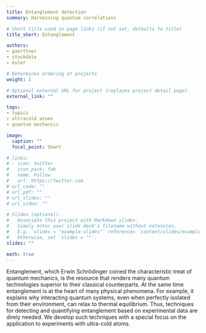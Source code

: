 ```yaml
---
title: Entanglement detection
summary: Harnessing quantum correlations

# Short title used in page links (if not set, defaults to title)
title_short: Entanglement

authors:
- gaerttner
- stockdale
- euler

# Determines ordering of projects
weight: 1

# Optional external URL for project (replaces project detail page).
external_link: ""

tags:
- topics
- ultracold atoms
- quantum mechanics

image:
  caption: ""
  focal_point: Smart

# links:
# - icon: twitter
#   icon_pack: fab
#   name: Follow
#   url: https://twitter.com
# url_code: ""
# url_pdf: ""
# url_slides: ""
# url_video: ""

# Slides (optional).
#   Associate this project with Markdown slides.
#   Simply enter your slide deck's filename without extension.
#   E.g. `slides = "example-slides"` references `content/slides/example-slides.md`.
#   Otherwise, set `slides = ""`.
slides: ""

math: true
---
```


Entanglement, which Erwin Schrödinger coined the characteristic treat of quantum mechanics, is the resource that renders many quantum technologies superior to their classical counterparts. At the same time entanglement is at the heart of many physical phenomena. For example, it explains why interacting quantum systems, even when perfectly isolated from their environment, can relax to thermal equilibrium. Thus, techniques for detecting and quantifying entanglement based on experimental data are direly needed. We develop such techniques with a special focus on the application to experiments with ultra-cold atoms.


